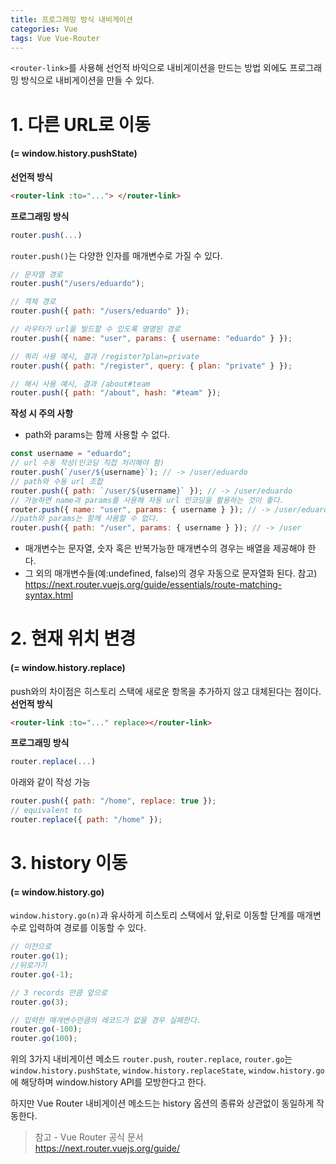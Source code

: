 ```yaml
---
title: 프로그래밍 방식 내비게이션
categories: Vue
tags: Vue Vue-Router
---
```


`<router-link>`를 사용해 선언적 바익으로 내비게이션을 만드는 방법 외에도 프로그래밍 방식으로 내비게이션을 만들 수 있다.

# 1. 다른 URL로 이동

#### (= window.history.pushState)

**선언적 방식**

```html
<router-link :to="..."> </router-link>
```

**프로그래밍 방식**

```js
router.push(...)
```

`router.push()`는 다양한 인자를 매개변수로 가질 수 있다.

```js
// 문자열 경로
router.push("/users/eduardo");

// 객체 경로
router.push({ path: "/users/eduardo" });

// 라우터가 url을 빌드할 수 있도록 명명된 경로
router.push({ name: "user", params: { username: "eduardo" } });

// 쿼리 사용 예시, 결과 /register?plan=private
router.push({ path: "/register", query: { plan: "private" } });

// 해시 사용 예시, 결과 /about#team
router.push({ path: "/about", hash: "#team" });
```

**작성 시 주의 사항**

- path와 params는 함께 사용할 수 없다.

```js
const username = "eduardo";
// url 수동 작성(인코딩 직접 처리해야 함)
router.push(`/user/${username}`); // -> /user/eduardo
// path와 수동 url 조합
router.push({ path: `/user/${username}` }); // -> /user/eduardo
// 가능하면 name과 params를 사용해 자동 url 인코딩을 활용하는 것이 좋다.
router.push({ name: "user", params: { username } }); // -> /user/eduardo
//path와 params는 함께 사용할 수 없다.
router.push({ path: "/user", params: { username } }); // -> /user
```

- 매개변수는 문자열, 숫자 혹은 반복가능한 매개변수의 경우는 배열을 제공해야 한다.
- 그 외의 매개변수들(예:undefined, false)의 경우 자동으로 문자열화 된다.
  참고) https://next.router.vuejs.org/guide/essentials/route-matching-syntax.html

# 2. 현재 위치 변경

#### (= window.history.replace)

push와의 차이점은 히스토리 스택에 새로운 항목을 추가하지 않고 대체된다는 점이다.
**선언적 방식**

```html
<router-link :to="..." replace></router-link>
```

**프로그래밍 방식**

```js
router.replace(...)
```

아래와 같이 작성 가능

```js
router.push({ path: "/home", replace: true });
// equivalent to
router.replace({ path: "/home" });
```

# 3. history 이동

#### (= window.history.go)

`window.history.go(n)`과 유사하게 히스토리 스택에서 앞,뒤로 이동할 단계를 매개변수로 입력하여 경로를 이동할 수 있다.

```js
// 이전으로
router.go(1);
//뒤로가기
router.go(-1);

// 3 records 만큼 앞으로
router.go(3);

// 입력한 매개변수만큼의 레코드가 없을 경우 실패한다.
router.go(-100);
router.go(100);
```

위의 3가지 내비게이션 메소드 `router.push`, `router.replace`, `router.go`는 `window.history.pushState`, `window.history.replaceState`, `window.history.go`에 해당하며 window.history API를 모방한다고 한다.

하지만 Vue Router 내비게이션 메소드는 history 옵션의 종류와 상관없이 동일하게 작동한다.

> 참고 - Vue Router 공식 문서  
> https://next.router.vuejs.org/guide/
